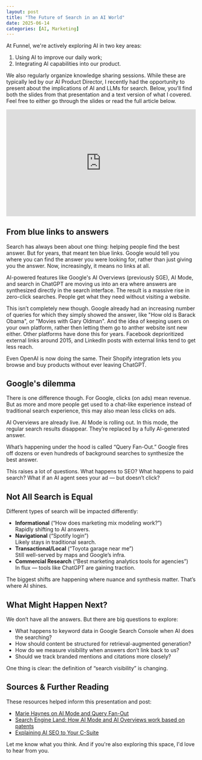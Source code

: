 ```yaml
---
layout: post
title: "The Future of Search in an AI World"
date: 2025-06-14
categories: [AI, Marketing]
---
```


At Funnel, we're actively exploring AI in two key areas: 
1. Using AI to improve our daily work; 
2. Integrating AI capabilities into our product. 

We also regularly organize knowledge sharing sessions. While these are typically led by our AI Product Director, I recently had the opportunity to present about the implications of AI and LLMs for search. Below, you'll find both the slides from that presentation and a text version of what I covered. Feel free to either go through the slides or read the full article below.

<div style="position: relative; width: 100%; height: 0; padding-bottom: 56.25%;">
<iframe style="position: absolute; top: 0; left: 0; width: 100%; height: 100%;" src="https://docs.google.com/presentation/d/1Sz9zS69CQ4cfKDEqd57SNNWjhceTZtb3YOCjQ7meSrQ/embed?start=false&loop=false&delayms=3000" frameborder="0" allowfullscreen="true" mozallowfullscreen="true" webkitallowfullscreen="true"></iframe>
</div>

## From blue links to answers

Search has always been about one thing: helping people find the best answer. But for years, that meant ten blue links. Google would tell you where you can find the answer you were looking for, rather than just giving you the answer. Now, increasingly, it means no links at all.

AI-powered features like Google's AI Overviews (previously SGE), AI Mode, and search in ChatGPT are moving us into an era where answers are synthesized directly in the search interface. The result is a massive rise in zero-click searches. People get what they need without visiting a website.

This isn’t completely new though. Google already had an increasing number of queries for which they simply showed the answer, like "How old is Barack Obama", or "Movies with Gary Oldman". 
And the idea of keeping users on your own platform, rather then letting them go to anther website isnt new either. Other platforms have done this for years. Facebook deprioritized external links around 2015, and LinkedIn posts with external links tend to get less reach. 

Even OpenAI is now doing the same. Their Shopify integration lets you browse and buy products without ever leaving ChatGPT. 

## Google's dilemma

There is one difference though. For Google, clicks (on ads) mean revenue. But as more and more people get used to a chat-like experience instead of traditional search experience, this may also mean less clicks on ads. 

AI Overviews are already live. AI Mode is rolling out. In this mode, the regular search results disappear. They’re replaced by a fully AI-generated answer.

What’s happening under the hood is called “Query Fan-Out.” Google fires off dozens or even hundreds of background searches to synthesize the best answer.

This raises a lot of questions. What happens to SEO? What happens to paid search? What if an AI agent sees your ad — but doesn’t click?

## Not All Search is Equal

Different types of search will be impacted differently:

- **Informational** (“How does marketing mix modeling work?”)  
  Rapidly shifting to AI answers.
- **Navigational** (“Spotify login”)  
  Likely stays in traditional search.
- **Transactional/Local** (“Toyota garage near me”)  
  Still well-served by maps and Google’s infra.
- **Commercial Research** (“Best marketing analytics tools for agencies”)  
  In flux — tools like ChatGPT are gaining traction.

The biggest shifts are happening where nuance and synthesis matter. That’s where AI shines.

## What Might Happen Next?

We don’t have all the answers. But there are big questions to explore:

- What happens to keyword data in Google Search Console when AI does the searching?
- How should content be structured for retrieval-augmented generation?
- How do we measure visibility when answers don’t link back to us?
- Should we track branded mentions and citations more closely?

One thing is clear: the definition of “search visibility” is changing.

## Sources & Further Reading

These resources helped inform this presentation and post:

- [Marie Haynes on AI Mode and Query Fan-Out](https://www.mariehaynes.com/ai-mode-query-fan-out/)
- [Search Engine Land: How AI Mode and AI Overviews work based on patents](https://searchengineland.com/how-ai-mode-ai-overviews-work-patents-456346)
- [Explaining AI SEO to Your C-Suite](https://duaneforresterdecodes.substack.com/p/explaining-ai-search-to-your-execs)

Let me know what you think. And if you're also exploring this space, I'd love to hear from you.